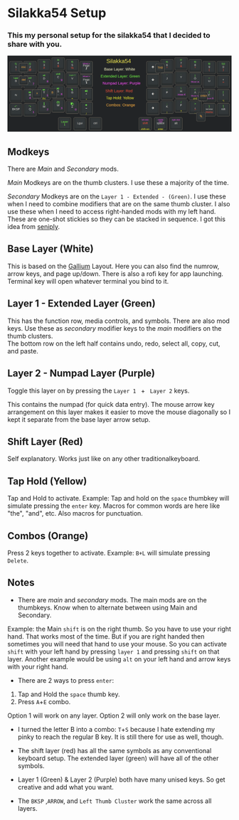 # Silakka54 Setup
### This my personal setup for the silakka54 that I decided to share with you. 
![text](https://github.com/TheTechRun/ttr-silakka54/blob/master/keycheat.png)

## Modkeys
There are _Main_ and _Secondary_ mods.

_Main_ Modkeys are on the thumb clusters. I use these a majority of the time.

_Secondary_ Modkeys are on the `Layer 1 - Extended - (Green)`. I use these when I need to combine modifiers that are on the same thumb cluster. I also use these when I need to access right-handed mods with my left hand. These are one-shot stickies so they can be stacked in sequence. I got this idea from [seniply](https://stevep99.github.io/seniply/).

## Base Layer (White)
This is based on the [Gallium](https://github.com/GalileoBlues/Gallium) Layout. Here you can also find the numrow, arrow keys, and  page up/down. There is also a rofi key for app launching. Terminal key will open whatever terminal you bind to it. 

## Layer 1 - Extended Layer (Green)
This has the function row, media controls, and symbols. There are also mod keys. Use these as _secondary_ modifier keys to the _main_ modifiers on the thumb clusters.  
The bottom row on the left half contains undo, redo, select all, copy, cut, and paste. 

## Layer 2 - Numpad Layer (Purple)
Toggle this layer on by pressing the `Layer 1 ` + ` Layer 2` keys. 

This contains the numpad (for quick data entry). The mouse arrow key arrangement on this layer makes it easier to move the mouse diagonally so I kept it separate from the base layer arrow setup. 

## Shift Layer (Red)
Self explanatory. Works just like on any other traditionalkeyboard. 

## Tap Hold (Yellow)
Tap and Hold to activate. 
Example: Tap and hold on the `space` thumbkey will simulate pressing the `enter` key. 
Macros for common words are here like "the", "and", etc. Also macros for punctuation. 

## Combos (Orange)
Press 2 keys together to activate. 
Example: `B+L` will simulate pressing `Delete`. 

## Notes
- There are _main_ and _secondary_ mods. The main mods are on the thumbkeys. Know when to alternate between using Main and Secondary. 

Example: the Main `shift` is on the right thumb. So you have to use your right hand. That works most of the time. But if you are right handed then sometimes you will need that hand to use your mouse. So you can activate `shift` with your left hand by pressing `layer 1`  and pressing `shift` on that layer. Another example would be using `alt` on your left hand and arrow keys with your right hand. 

-  There are 2 ways to press `enter`:
1. Tap and Hold the `space` thumb key.
2.  Press `A`+`E` combo.

Option 1 will work on any layer. 
Option 2 will only work on the base layer. 

- I turned the letter B into a combo: `T`+`S` because I hate extending my pinky to reach the regular B key. It is still there for use as well, though.

- The shift layer (red) has all the same symbols as any conventional keyboard setup. The extended layer (green) will have all of the other symbols. 

- Layer 1 (Green) & Layer 2 (Purple) both have  many unised keys. So get creative and add what you want.

- The `BKSP` ,`ARROW`, and `Left Thumb Cluster` work the same across all layers.